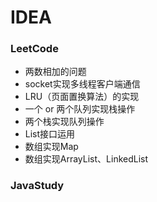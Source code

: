 # IDEA
### LeetCode
* 两数相加的问题
* socket实现多线程客户端通信
* LRU（页面置换算法）的实现
* 一个 or 两个队列实现栈操作
* 两个栈实现队列操作
* List接口运用
* 数组实现Map
* 数组实现ArrayList、LinkedList
### JavaStudy
